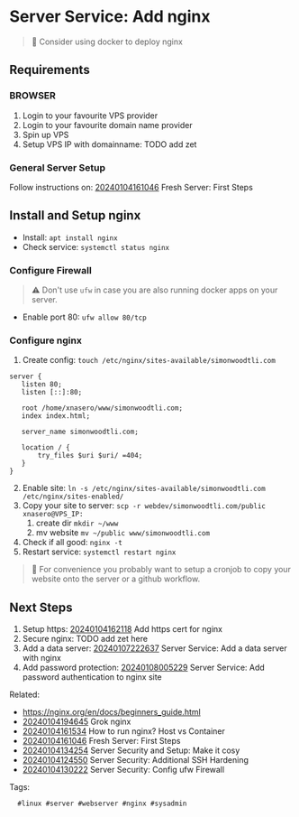# Server Service: Add nginx

> 🤔 Consider using docker to deploy nginx

## Requirements

### BROWSER

1. Login to your favourite VPS provider
1. Login to your favourite domain name provider
1. Spin up VPS
1. Setup VPS IP with domainname: TODO add zet

### General Server Setup

Follow instructions on: [20240104161046](/20240104161046/) Fresh Server: First Steps

## Install and Setup nginx

* Install: `apt install nginx`
* Check service: `systemctl status nginx`

### Configure Firewall

> ⚠️ Don't use `ufw` in case you are also running docker apps on your server.

* Enable port 80: `ufw allow 80/tcp`

### Configure nginx

1. Create config: `touch /etc/nginx/sites-available/simonwoodtli.com`

```
server {
   listen 80;
   listen [::]:80;

   root /home/xnasero/www/simonwoodtli.com;
   index index.html;

   server_name simonwoodtli.com;

   location / {
       try_files $uri $uri/ =404;
   }
}
```

2. Enable site: `ln -s /etc/nginx/sites-available/simonwoodtli.com /etc/nginx/sites-enabled/`
2. Copy your site to server: `scp -r webdev/simonwoodtli.com/public xnasero@VPS_IP:`
      1. create dir `mkdir ~/www`
      2. mv website `mv ~/public www/simonwoodtli.com`
2. Check if all good: `nginx -t`
2. Restart service: `systemctl restart nginx`

> 🧐 For convenience you probably want to setup a cronjob to copy your website
> onto the server or a github workflow.

## Next Steps

1. Setup https: [20240104162118](/20240104162118/) Add https cert for nginx
1. Secure nginx: TODO add zet here
1. Add a data server: [20240107222637](/20240107222637/) Server Service: Add a data server with nginx
1. Add password protection: [20240108005229](/20240108005229/) Server Service: Add password authentication to nginx site

Related:

* <https://nginx.org/en/docs/beginners_guide.html>
* [20240104194645](/20240104194645/) Grok nginx
* [20240104161534](/20240104161534/) How to run nginx? Host vs Container
* [20240104161046](/20240104161046/) Fresh Server: First Steps
* [20240104134254](/20240104134254/) Server Security and Setup: Make it cosy
* [20240104124550](/20240104124550/) Server Security: Additional SSH Hardening
* [20240104130222](/20240104130222/) Server Security: Config ufw Firewall

Tags:

      #linux #server #webserver #nginx #sysadmin
